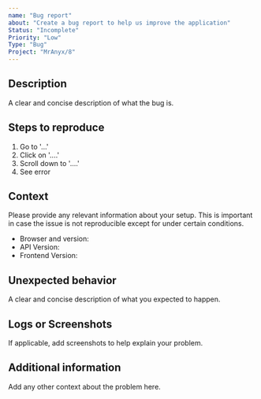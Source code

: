 ```yaml
---
name: "Bug report"
about: "Create a bug report to help us improve the application"
Status: "Incomplete"
Priority: "Low"
Type: "Bug"
Project: "MrAnyx/8"
---
```


## Description

A clear and concise description of what the bug is.

## Steps to reproduce

1. Go to '...'
2. Click on '....'
3. Scroll down to '....'
4. See error

## Context

Please provide any relevant information about your setup. This is important in case the issue is not reproducible except for under certain conditions.

- Browser and version:
- API Version:
- Frontend Version:

## Unexpected behavior

A clear and concise description of what you expected to happen.

## Logs or Screenshots

If applicable, add screenshots to help explain your problem.

## Additional information

Add any other context about the problem here.
